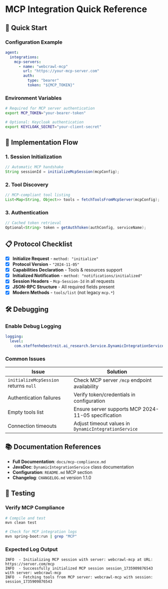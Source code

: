 # MCP Integration Quick Reference

## 🚀 Quick Start

### Configuration Example
```yaml
agent:
  integrations:
    mcp-servers:
      - name: "webcrawl-mcp"
        url: "https://your-mcp-server.com"
        auth:
          type: "bearer"
          token: "${MCP_TOKEN}"
```

### Environment Variables
```bash
# Required for MCP server authentication
export MCP_TOKEN="your-bearer-token"

# Optional: Keycloak authentication
export KEYCLOAK_SECRET="your-client-secret"
```

## 🔧 Implementation Flow

### 1. Session Initialization
```java
// Automatic MCP handshake
String sessionId = initializeMcpSession(mcpConfig);
```

### 2. Tool Discovery
```java
// MCP-compliant tool listing
List<Map<String, Object>> tools = fetchToolsFromMcpServer(mcpConfig);
```

### 3. Authentication
```java
// Cached token retrieval
Optional<String> token = getAuthToken(authConfig, serviceName);
```

## 📋 Protocol Checklist

- [x] **Initialize Request** - `method: "initialize"`
- [x] **Protocol Version** - `"2024-11-05"`
- [x] **Capabilities Declaration** - Tools & resources support
- [x] **Initialized Notification** - `method: "notifications/initialized"`
- [x] **Session Headers** - `Mcp-Session-Id` in all requests
- [x] **JSON-RPC Structure** - All required fields present
- [x] **Modern Methods** - `tools/list` (not legacy `mcp.*`)

## 🛠️ Debugging

### Enable Debug Logging
```yaml
logging:
  level:
    com.steffenhebestreit.ai_research.Service.DynamicIntegrationService: DEBUG
```

### Common Issues
| **Issue** | **Solution** |
|-----------|-------------|
| `initializeMcpSession` returns `null` | Check MCP server `/mcp` endpoint availability |
| Authentication failures | Verify token/credentials in configuration |
| Empty tools list | Ensure server supports MCP 2024-11-05 specification |
| Connection timeouts | Adjust timeout values in `DynamicIntegrationService` |

## 📚 Documentation References

- **Full Documentation**: `docs/mcp-compliance.md`
- **JavaDoc**: `DynamicIntegrationService` class documentation
- **Configuration**: `README.md` MCP section
- **Changelog**: `CHANGELOG.md` version 1.1.0

## 🧪 Testing

### Verify MCP Compliance
```bash
# Compile and test
mvn clean test

# Check for MCP integration logs
mvn spring-boot:run | grep "MCP"
```

### Expected Log Output
```
INFO  - Initializing MCP session with server: webcrawl-mcp at URL: https://server.com/mcp
INFO  - Successfully initialized MCP session session_1735909876543 with server: webcrawl-mcp  
INFO  - Fetching tools from MCP server: webcrawl-mcp with session: session_1735909876543
```
